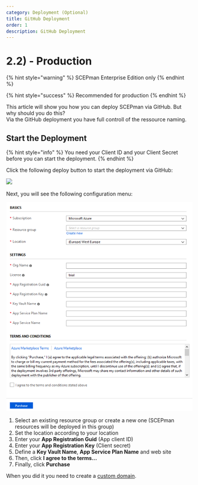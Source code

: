 ```yaml
---
category: Deployment (Optional)
title: GitHub Deployment
order: 1
description: GitHub Deployment
---
```


# 2.2\) - Production

{% hint style="warning" %}
SCEPman Enterprise Edition only
{% endhint %}

{% hint style="success" %}
Recommended for production
{% endhint %}

This article will show you how you can deploy SCEPman via GitHub. But why should you do this?  
Via the GitHub deployment you have full controll of the ressource naming.

## Start the Deployment

{% hint style="info" %}
You need your Client ID and your Client Secret before you can start the deployment.
{% endhint %}

Click the following deploy button to start the deployment via GitHub:

[![](http://azuredeploy.net/deploybutton.png)](https://portal.azure.com/#create/Microsoft.Template/uri/https%3A%2F%2Fraw.githubusercontent.com%2Fglueckkanja%2Fgk-scepman%2Fmaster%2Fazuredeploy.json)

Next, you will see the following configuration menu:

![](../../.gitbook/assets/scepman_optional1%20%281%29%20%281%29.png)

1. Select an existing resource group or create a new one \(SCEPman resources will be deployed in this group\)
2. Set the location according to your location
3. Enter your **App Registration Guid** \(App client ID\)
4. Enter your **App Registration Key** \(Client secret\)
5. Define a **Key Vault Name**, **App Service Plan Name** and web site
6. Then, click **I agree to the terms...**
7. Finally, click **Purchase**

When you did it you need to create a [custom domain](../03_customdomain.md).

